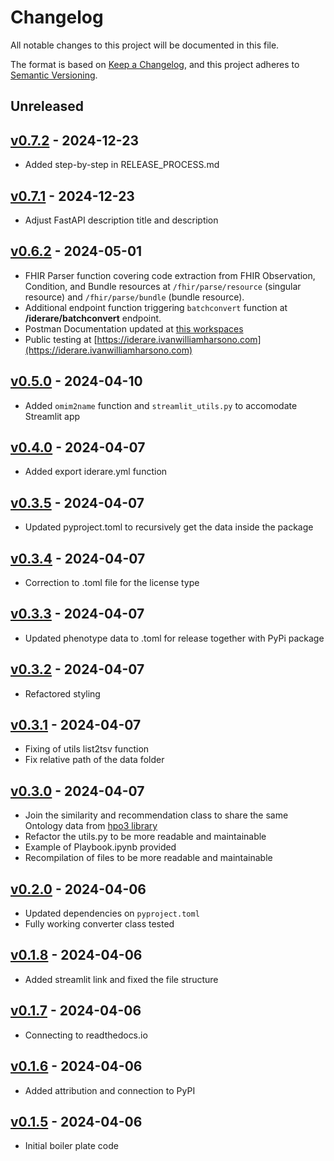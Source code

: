 # Changelog

All notable changes to this project will be documented in this file.

The format is based on [Keep a Changelog](https://keepachangelog.com/en/1.0.0/),
and this project adheres to [Semantic Versioning](https://semver.org/spec/v2.0.0.html).

## Unreleased

## [v0.7.2](https://github.com/ivanwilliammd/iderare-pheno/releases/tag/v0.7.2) - 2024-12-23
- Added step-by-step in RELEASE_PROCESS.md

## [v0.7.1](https://github.com/ivanwilliammd/iderare-pheno/releases/tag/v0.7.1) - 2024-12-23
- Adjust FastAPI description title and description

## [v0.6.2](https://github.com/ivanwilliammd/iderare-pheno/releases/tag/v0.6.2) - 2024-05-01
- FHIR Parser function covering code extraction from FHIR Observation, Condition, and Bundle resources at ```/fhir/parse/resource``` (singular resource) and ```/fhir/parse/bundle``` (bundle resource).
- Additional endpoint function triggering ```batchconvert``` function at **/iderare/batchconvert** endpoint.
- Postman Documentation updated at [this workspaces](https://www.postman.com/ivanwilliamharsono/workspace/iderare-pheno/overview)
- Public testing at [https://iderare.ivanwilliamharsono.com](https://iderare.ivanwilliamharsono.com)


## [v0.5.0](https://github.com/ivanwilliammd/iderare-pheno/releases/tag/v0.5.0) - 2024-04-10
- Added ```omim2name``` function and ```streamlit_utils.py``` to accomodate Streamlit app

## [v0.4.0](https://github.com/ivanwilliammd/iderare-pheno/releases/tag/v0.4.0) - 2024-04-07
- Added export iderare.yml function

## [v0.3.5](https://github.com/ivanwilliammd/iderare-pheno/releases/tag/v0.3.5) - 2024-04-07
- Updated pyproject.toml to recursively get the data inside the package

## [v0.3.4](https://github.com/ivanwilliammd/iderare-pheno/releases/tag/v0.3.4) - 2024-04-07
- Correction to .toml file for the license type

## [v0.3.3](https://github.com/ivanwilliammd/iderare-pheno/releases/tag/v0.3.3) - 2024-04-07
- Updated phenotype data to .toml for release together with PyPi package

## [v0.3.2](https://github.com/ivanwilliammd/iderare-pheno/releases/tag/v0.3.2) - 2024-04-07
- Refactored styling

## [v0.3.1](https://github.com/ivanwilliammd/iderare-pheno/releases/tag/v0.3.1) - 2024-04-07
- Fixing of utils list2tsv function
- Fix relative path of the data folder

## [v0.3.0](https://github.com/ivanwilliammd/iderare-pheno/releases/tag/v0.3.0) - 2024-04-07
- Join the similarity and recommendation class to share the same Ontology data from [hpo3 library](https://github.com/anergictcell/hpo3)
- Refactor the utils.py to be more readable and maintainable
- Example of Playbook.ipynb provided
- Recompilation of files to be more readable and maintainable

## [v0.2.0](https://github.com/ivanwilliammd/iderare-pheno/releases/tag/v0.2.0) - 2024-04-06
- Updated dependencies on ```pyproject.toml```
- Fully working converter class tested

## [v0.1.8](https://github.com/ivanwilliammd/iderare-pheno/releases/tag/v0.1.8) - 2024-04-06
- Added streamlit link and fixed the file structure

## [v0.1.7](https://github.com/ivanwilliammd/iderare-pheno/releases/tag/v0.1.7) - 2024-04-06
- Connecting to readthedocs.io

## [v0.1.6](https://github.com/ivanwilliammd/iderare-pheno/releases/tag/v0.1.6) - 2024-04-06
- Added attribution and connection to PyPI

## [v0.1.5](https://github.com/ivanwilliammd/iderare-pheno/releases/tag/v0.1.5) - 2024-04-06
- Initial boiler plate code